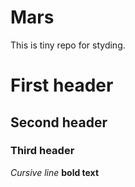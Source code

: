# Mars
This is tiny repo for styding.

# First header
## Second header
### Third header
_Cursive line_ **bold text**
